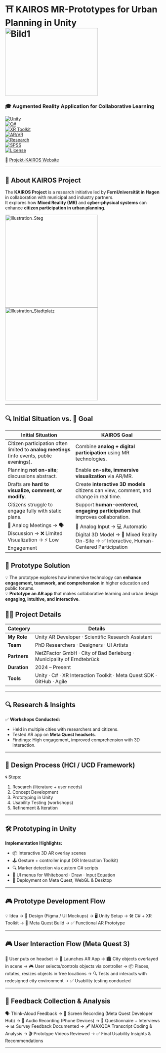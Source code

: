 # ⛩️ KAIROS MR-Prototypes for Urban Planning in Unity  <img width="300" height="219" alt="Bild1" src="https://github.com/user-attachments/assets/2165282c-966a-4f06-aef2-dc85f5643971" />

### 🎓 Augmented Reality Application for Collaborative Learning  

[![Unity](https://img.shields.io/badge/Engine-Unity-000?logo=unity&logoColor=white)](https://unity.com/)  
[![C#](https://img.shields.io/badge/Code-C%23-239120?logo=c-sharp&logoColor=white)](https://learn.microsoft.com/en-us/dotnet/csharp/)  
[![XR Toolkit](https://img.shields.io/badge/Framework-XR%20Interaction%20Toolkit-blue?logo=unity&logoColor=white)](https://docs.unity3d.com/Packages/com.unity.xr.interaction.toolkit@2.0/manual/index.html)  
[![AR/VR](https://img.shields.io/badge/Focus-AR%20%7C%20VR-ff69b4?logo=oculus&logoColor=white)](https://www.oculus.com/)  
[![Research](https://img.shields.io/badge/Domain-HCI%20%7C%20UX-orange)](https://en.wikipedia.org/wiki/Human–computer_interaction)  
[![SPSS](https://img.shields.io/badge/Analysis-SPSS-lightgrey?logo=ibm&logoColor=blue)](https://www.ibm.com/spss)  
[![License](https://img.shields.io/badge/License-MIT-green.svg)](LICENSE)  

🔗 [Projekt-KAIROS Website](https://www.projekt-kairos.de) 

---

## 📖 About KAIROS Project

The **KAIROS Project** is a research initiative led by **FernUniversität in Hagen** in collaboration with municipal and industry partners.  
It explores how **Mixed Reality (MR)** and **cyber-physical systems** can enhance **citizen participation in urban planning**.  

<img width="300" height="300" alt="Illustration_Steg" src="https://github.com/user-attachments/assets/fa8f253a-5f26-4698-8671-d27c6e09e3e9" /> <img width="300" height="300" alt="Illustration_Stadtplatz" src="https://github.com/user-attachments/assets/18c5f643-a96d-4144-893c-03c0e8199a1f" />


---

## 🔍 Initial Situation vs. 🎯 Goal

| **Initial Situation** | **KAIROS Goal** |
|------------------------|-----------------|
| Citizen participation often limited to **analog meetings** (info events, public evenings). | Combine **analog + digital participation** using MR technologies. |
| Planning **not on-site**; discussions abstract. | Enable **on-site, immersive visualization** via AR/MR. |
| Drafts are **hard to visualize, comment, or modify**. | Create **interactive 3D models** citizens can view, comment, and change in real time. |
| Citizens struggle to engage fully with static plans. | Support **human-centered, engaging participation** that improves collaboration. |
| 📄 Analog Meetings → 🗣️ Discussion → ❌ Limited Visualization → ⚡ Low Engagement | 📄 Analog Input → 💻 Automatic Digital 3D Model → 🥽 Mixed Reality On-Site → ✅ Interactive, Human-Centered Participation   |

## 📖 **Prototype Solution**
💡 The prototype explores how immersive technology can **enhance engagement, teamwork, and comprehension** in higher education and public forums.  
💡 **Prototype an AR app** that makes collaborative learning and urban design **engaging, intuitive, and interactive**.  

## 👩‍💻 Project Details

| **Category** | **Details** |
|--------------|-------------|
| **My Role**  | Unity AR Developer · Scientific Research Assistant |
| **Team**     | PhD Researchers · Designers · UI Artists |
| **Partners** | NetZFactor GmbH · City of Bad Berleburg · Municipality of Erndtebrück |
| **Duration** | 2024 – Present |
| **Tools**    | Unity · C# · XR Interaction Toolkit · Meta Quest SDK · GitHub · Agile |

---

## 🔍 Research & Insights  
✅ **Workshops Conducted:**  
- Held in multiple cities with researchers and citizens.  
- Tested AR app on **Meta Quest headsets**.  
- Findings: High engagement, improved comprehension with 3D interaction.  

---

## 🎨 Design Process (HCI / UCD Framework)  
🌀 Steps:  
1. Research (literature + user needs)  
2. Concept Development  
3. Prototyping in Unity  
4. Usability Testing (workshops)  
5. Refinement & Iteration  

---

## 🛠 Prototyping in Unity  
**Implementation Highlights:**  
- 📦 Interactive 3D AR overlay scenes  
- 🕹 Gesture + controller input (XR Interaction Toolkit)  
- 🔍 Marker detection via custom C# scripts  
- 📝 UI menus for Whiteboard · Draw · Input Equation  
- 🚀 Deployment on Meta Quest, WebGL & Desktop  

---

## 🎮 Prototype Development Flow 

💡 Idea → 🎨 Design (Figma / UI Mockups) → 🖥️ Unity Setup → 🛠️ C# + XR Toolkit  → 🥽 Meta Quest Build  → ✅ Functional AR Prototype 

---

## 🎮 User Interaction Flow (Meta Quest 3)  

👤 User puts on headset → 🚀 Launches AR App → 🏙️ City objects overlayed in scene → 🎮 User selects/controls objects via controller → 📦 Places, rotates, resizes objects in free locations →  🔍 Tests and interacts with redesigned city environment →  ✅ Usability testing conducted  

---

## 📝 Feedback Collection & Analysis  

🗣️ Think-Aloud Feedback → 🎥 Screen Recording (Meta Quest Developer Hub) → 🎤 Audio Recording (Phone Devices) → 📑 Questionnaire + Interviews → 📊 Survey Feedback Documented → 🖋️ MAXQDA Transcript Coding & Analysis → 🎬 Prototype Videos Reviewed → ✅ Final Usability Insights & Recommendations  

---


